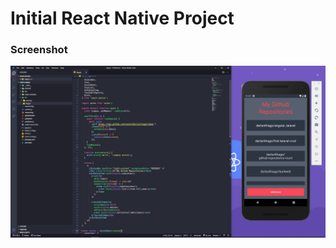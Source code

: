 # Initial React Native Project

### Screenshot

![](https://github.com/darlanthiago/github-repos-react-native/blob/master/Capture.PNG?raw=true)
